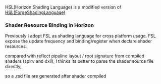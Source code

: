 HSL(Horizon Shading Language) is a modified version of [HSL(ForgeShadingLanguage)](https://github.com/ConfettiFX/The-Forge/wiki/The-Forge-Shading-Language-(FSL))

### Shader Resource Binding in Horizon

Previously I adopt FSL as shading language for cross platform usage. FSL expose the update frequency and binding/register when declare shader resources.

compared with reflect pipeline layout / root signature from compiled shaders (spirv and dxil), I thinks its better to parse the shader source file directly,

so a .rsd file are generated after shader compiled 